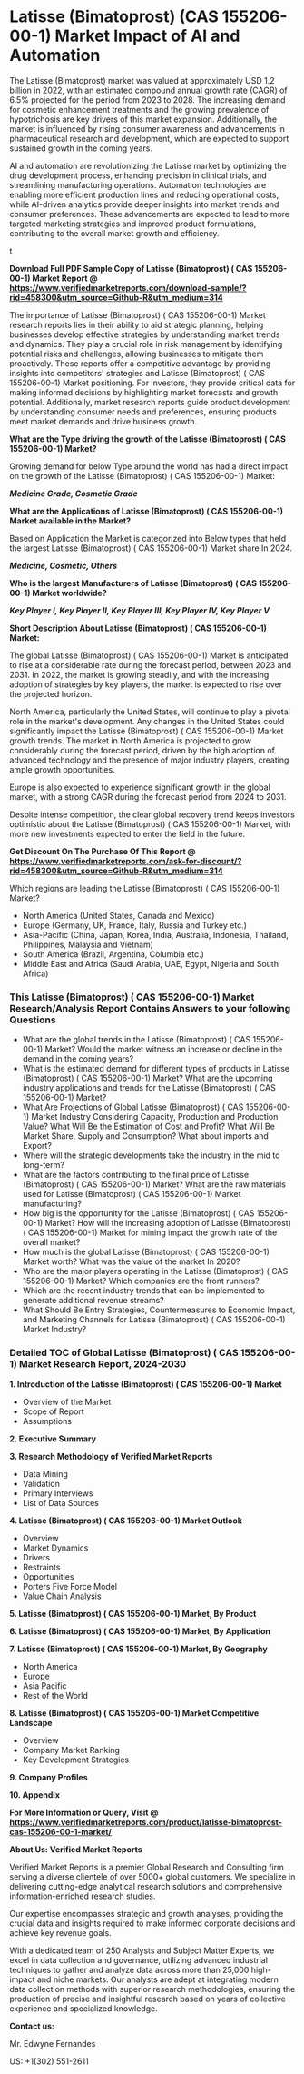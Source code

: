 <meta name="title" content="Global Latisse (Bimatoprost) (CAS 155206-00-1) Market Impact of AI and Automation"><meta name="description" content="The Latisse (Bimatoprost) market was valued at approximately USD 1.2 billion in 2022, with an estimated compound annual growth rate (CAGR) of 6.5% projected for the pe"><meta name="title" content="Latisse (Bimatoprost) (CAS 155206-00-1) Market Size, Share, Scope, Trends, Growth, Opportunities, Analysis, Forecast"><h1>Latisse (Bimatoprost) (CAS 155206-00-1) Market Impact of AI and Automation</h1><p>The Latisse (Bimatoprost) market was valued at approximately USD 1.2 billion in 2022, with an estimated compound annual growth rate (CAGR) of 6.5% projected for the period from 2023 to 2028. The increasing demand for cosmetic enhancement treatments and the growing prevalence of hypotrichosis are key drivers of this market expansion. Additionally, the market is influenced by rising consumer awareness and advancements in pharmaceutical research and development, which are expected to support sustained growth in the coming years.</p><p>AI and automation are revolutionizing the Latisse market by optimizing the drug development process, enhancing precision in clinical trials, and streamlining manufacturing operations. Automation technologies are enabling more efficient production lines and reducing operational costs, while AI-driven analytics provide deeper insights into market trends and consumer preferences. These advancements are expected to lead to more targeted marketing strategies and improved product formulations, contributing to the overall market growth and efficiency.</p>t</p><p id="" class=""><strong>Download Full PDF Sample Copy of Latisse (Bimatoprost) ( CAS 155206-00-1) Market Report @ <a href="https://www.verifiedmarketreports.com/download-sample/?rid=458300&utm_source=Github-R&utm_medium=314" target="_blank">https://www.verifiedmarketreports.com/download-sample/?rid=458300&utm_source=Github-R&utm_medium=314</a></strong></p><p>The importance of&nbsp;Latisse (Bimatoprost) ( CAS 155206-00-1) Market research reports lies in their ability to aid strategic planning, helping businesses develop effective strategies by understanding market trends and dynamics. They play a crucial role in risk management by identifying potential risks and challenges, allowing businesses to mitigate them proactively. These reports offer a competitive advantage by providing insights into competitors' strategies and Latisse (Bimatoprost) ( CAS 155206-00-1) Market positioning. For investors, they provide critical data for making informed decisions by highlighting market forecasts and growth potential. Additionally, market research reports guide product development by understanding consumer needs and preferences, ensuring products meet market demands and drive business growth.</p><p><strong>What are the&nbsp;Type driving the growth of the Latisse (Bimatoprost) ( CAS 155206-00-1) Market?</strong></p><p id="" class="">Growing demand for below Type around the world has had a direct impact on the growth of the Latisse (Bimatoprost) ( CAS 155206-00-1) Market:</p><em><strong>Medicine Grade, Cosmetic Grade</strong></em></p><strong>What are the&nbsp;Applications&nbsp;of Latisse (Bimatoprost) ( CAS 155206-00-1) Market available in the Market?</strong></p><p id="" class="">Based on Application the Market is categorized into Below types that held the largest Latisse (Bimatoprost) ( CAS 155206-00-1) Market share In 2024.</p><em><strong>Medicine, Cosmetic, Others</strong></em></p><strong>Who is the largest Manufacturers of Latisse (Bimatoprost) ( CAS 155206-00-1) Market worldwide?</strong></p><p><em><strong>Key Player I, Key Player II, Key Player III, Key Player IV, Key Player V</strong></em></p><p id="" class=""><strong>Short Description About Latisse (Bimatoprost) ( CAS 155206-00-1) Market:</strong></p><p>The global Latisse (Bimatoprost) ( CAS 155206-00-1) Market is anticipated to rise at a considerable rate during the forecast period, between 2023 and 2031. In 2022, the market is growing steadily, and with the increasing adoption of strategies by key players, the market is expected to rise over the projected horizon.</p><p>North America, particularly the United States, will continue to play a pivotal role in the market's development. Any changes in the United States could significantly impact the Latisse (Bimatoprost) ( CAS 155206-00-1) Market growth trends. The market in North America is projected to grow considerably during the forecast period, driven by the high adoption of advanced technology and the presence of major industry players, creating ample growth opportunities.</p><p>Europe is also expected to experience significant growth in the global market, with a strong CAGR during the forecast period from 2024 to 2031.</p><p>Despite intense competition, the clear global recovery trend keeps investors optimistic about the Latisse (Bimatoprost) ( CAS 155206-00-1) Market, with more new investments expected to enter the field in the future.</p><p id="" class=""><strong>Get Discount On The Purchase Of This Report @ <a href="https://www.verifiedmarketreports.com/ask-for-discount/?rid=458300&utm_source=Github-R&utm_medium=314" target="_blank">https://www.verifiedmarketreports.com/ask-for-discount/?rid=458300&utm_source=Github-R&utm_medium=314</a></strong></p>Which regions are leading the Latisse (Bimatoprost) ( CAS 155206-00-1) Market?</p><ul><li>North America (United States, Canada and Mexico)</li><li>Europe (Germany, UK, France, Italy, Russia and Turkey etc.)</li><li>Asia-Pacific (China, Japan, Korea, India, Australia, Indonesia, Thailand, Philippines, Malaysia and Vietnam)</li><li>South America (Brazil, Argentina, Columbia etc.)</li><li>Middle East and Africa (Saudi Arabia, UAE, Egypt, Nigeria and South Africa)</li></ul><h3 id="" class="">This Latisse (Bimatoprost) ( CAS 155206-00-1) Market Research/Analysis Report Contains Answers to your following Questions</h3><ul><li>What are the global trends in the Latisse (Bimatoprost) ( CAS 155206-00-1) Market? Would the market witness an increase or decline in the demand in the coming years?</li><li>What is the estimated demand for different types of products in Latisse (Bimatoprost) ( CAS 155206-00-1) Market? What are the upcoming industry applications and trends for the Latisse (Bimatoprost) ( CAS 155206-00-1) Market?</li><li>What Are Projections of Global Latisse (Bimatoprost) ( CAS 155206-00-1) Market Industry Considering Capacity, Production and Production Value? What Will Be the Estimation of Cost and Profit? What Will Be Market Share, Supply and Consumption? What about imports and Export?</li><li>Where will the strategic developments take the industry in the mid to long-term?</li><li>What are the factors contributing to the final price of Latisse (Bimatoprost) ( CAS 155206-00-1) Market? What are the raw materials used for Latisse (Bimatoprost) ( CAS 155206-00-1) Market manufacturing?</li><li>How big is the opportunity for the Latisse (Bimatoprost) ( CAS 155206-00-1) Market? How will the increasing adoption of Latisse (Bimatoprost) ( CAS 155206-00-1) Market for mining impact the growth rate of the overall market?</li><li>How much is the global Latisse (Bimatoprost) ( CAS 155206-00-1) Market worth? What was the value of the market In 2020?</li><li>Who are the major players operating in the Latisse (Bimatoprost) ( CAS 155206-00-1) Market? Which companies are the front runners?</li><li>Which are the recent industry trends that can be implemented to generate additional revenue streams?</li><li>What Should Be Entry Strategies, Countermeasures to Economic Impact, and Marketing Channels for Latisse (Bimatoprost) ( CAS 155206-00-1) Market Industry?</li></ul><h3 id="" class="">Detailed TOC of Global Latisse (Bimatoprost) ( CAS 155206-00-1) Market Research Report, 2024-2030</h3><p id="" class=""><strong>1. Introduction of the Latisse (Bimatoprost) ( CAS 155206-00-1) Market</strong></p><ul><li>Overview of the Market</li><li>Scope of Report</li><li>Assumptions</li></ul><p id="" class=""><strong>2. Executive Summary</strong></p><p id="" class=""><strong>3. Research Methodology of Verified Market Reports</strong></p><ul><li>Data Mining</li><li>Validation</li><li>Primary Interviews</li><li>List of Data Sources</li></ul><p id="" class=""><strong>4. Latisse (Bimatoprost) ( CAS 155206-00-1) Market Outlook</strong></p><ul><li>Overview</li><li>Market Dynamics</li><li>Drivers</li><li>Restraints</li><li>Opportunities</li><li>Porters Five Force Model</li><li>Value Chain Analysis</li></ul><p id="" class=""><strong>5. Latisse (Bimatoprost) ( CAS 155206-00-1) Market, By Product</strong></p><p id="" class=""><strong>6. Latisse (Bimatoprost) ( CAS 155206-00-1) Market, By Application</strong></p><p id="" class=""><strong>7. Latisse (Bimatoprost) ( CAS 155206-00-1) Market, By Geography</strong></p><ul><li>North America</li><li>Europe</li><li>Asia Pacific</li><li>Rest of the World</li></ul><p id="" class=""><strong>8. Latisse (Bimatoprost) ( CAS 155206-00-1) Market Competitive Landscape</strong></p><ul><li>Overview</li><li>Company Market Ranking</li><li>Key Development Strategies</li></ul><p id="" class=""><strong>9. Company Profiles</strong></p><p id="" class=""><strong>10. Appendix</strong></p><p id="" class=""><strong>For More Information or Query, Visit @ <a href="https://www.verifiedmarketreports.com/product/latisse-bimatoprost-cas-155206-00-1-market/" target="_blank">https://www.verifiedmarketreports.com/product/latisse-bimatoprost-cas-155206-00-1-market/</a></strong></p><p id="" class=""><strong>About Us: Verified Market Reports</strong></p><p id="" class="">Verified Market Reports is a premier Global Research and Consulting firm serving a diverse clientele of over 5000+ global customers. We specialize in delivering cutting-edge analytical research solutions and comprehensive information-enriched research studies.</p><p id="" class="">Our expertise encompasses strategic and growth analyses, providing the crucial data and insights required to make informed corporate decisions and achieve key revenue goals.</p><p id="" class="">With a dedicated team of 250 Analysts and Subject Matter Experts, we excel in data collection and governance, utilizing advanced industrial techniques to gather and analyze data across more than 25,000 high-impact and niche markets. Our analysts are adept at integrating modern data collection methods with superior research methodologies, ensuring the production of precise and insightful research based on years of collective experience and specialized knowledge.</p><p id="" class=""><strong>Contact us:</strong></p><p id="" class="">Mr. Edwyne Fernandes</p><p id="" class="">US: +1(302) 551-2611</p>